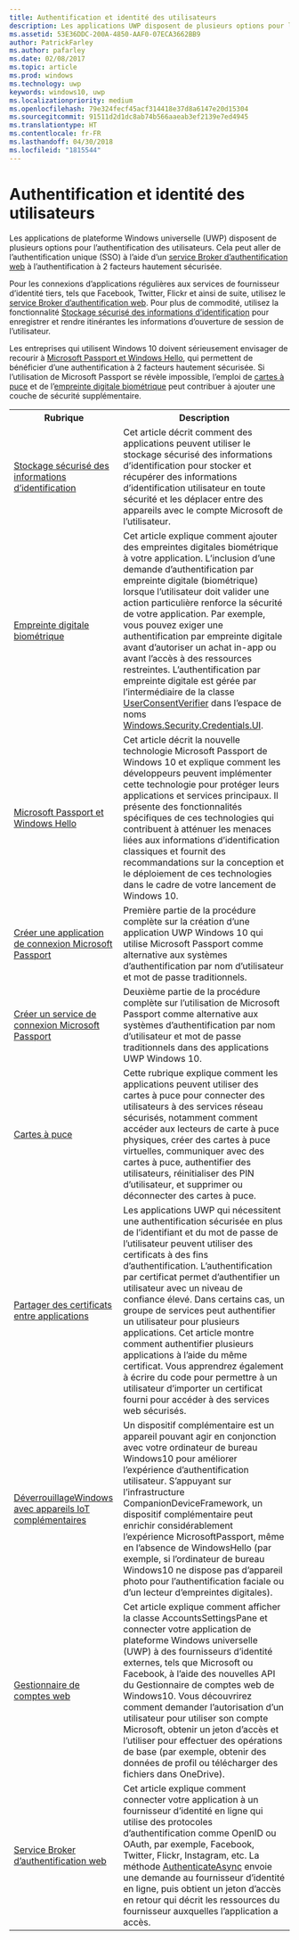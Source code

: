 ```yaml
---
title: Authentification et identité des utilisateurs
description: Les applications UWP disposent de plusieurs options pour l’authentification des utilisateurs. Cela peut aller de l’authentification unique (SSO) à l’aide d’un service Broker d’authentification web à l’authentification à 2facteurs hautement sécurisée.
ms.assetid: 53E36DDC-200A-4850-AAF0-07ECA3662BB9
author: PatrickFarley
ms.author: pafarley
ms.date: 02/08/2017
ms.topic: article
ms.prod: windows
ms.technology: uwp
keywords: windows10, uwp
ms.localizationpriority: medium
ms.openlocfilehash: 79e324fecf45acf314418e37d8a6147e20d15304
ms.sourcegitcommit: 91511d2d1dc8ab74b566aaeab3ef2139e7ed4945
ms.translationtype: HT
ms.contentlocale: fr-FR
ms.lasthandoff: 04/30/2018
ms.locfileid: "1815544"
---
```

# <a name="authentication-and-user-identity"></a>Authentification et identité des utilisateurs



Les applications de plateforme Windows universelle (UWP) disposent de plusieurs options pour l’authentification des utilisateurs. Cela peut aller de l’authentification unique (SSO) à l’aide d’un [service Broker d’authentification web](web-authentication-broker.md) à l’authentification à 2 facteurs hautement sécurisée.

Pour les connexions d’applications régulières aux services de fournisseur d’identité tiers, tels que Facebook, Twitter, Flickr et ainsi de suite, utilisez le [service Broker d’authentification web](web-authentication-broker.md). Pour plus de commodité, utilisez la fonctionnalité [Stockage sécurisé des informations d’identification](credential-locker.md) pour enregistrer et rendre itinérantes les informations d’ouverture de session de l’utilisateur.

Les entreprises qui utilisent Windows 10 doivent sérieusement envisager de recourir à [Microsoft Passport et Windows Hello](microsoft-passport.md), qui permettent de bénéficier d’une authentification à 2 facteurs hautement sécurisée. Si l’utilisation de Microsoft Passport se révèle impossible, l’emploi de [cartes à puce](smart-cards.md) et de l’[empreinte digitale biométrique](fingerprint-biometrics.md) peut contribuer à ajouter une couche de sécurité supplémentaire.

<table>
<tr><th>Rubrique</th><th>Description</th></tr>
<tr><td><a href="credential-locker.md">Stockage sécurisé des informations d’identification</a></td><td>Cet article décrit comment des applications peuvent utiliser le stockage sécurisé des informations d’identification pour stocker et récupérer des informations d’identification utilisateur en toute sécurité et les déplacer entre des appareils avec le compte Microsoft de l’utilisateur.</td></tr>

<tr><td><a href="fingerprint-biometrics.md">Empreinte digitale biométrique</a> </td><td>Cet article explique comment ajouter des empreintes digitales biométrique à votre application. L’inclusion d’une demande d’authentification par empreinte digitale (biométrique) lorsque l’utilisateur doit valider une action particulière renforce la sécurité de votre application. Par exemple, vous pouvez exiger une authentification par empreinte digitale avant d’autoriser un achat in-app ou avant l’accès à des ressources restreintes. L’authentification par empreinte digitale est gérée par l’intermédiaire de la classe <a href="https://msdn.microsoft.com/library/windows/apps/dn279134">UserConsentVerifier</a> dans l’espace de noms <a href="https://msdn.microsoft.com/library/windows/apps/hh701356">Windows.Security.Credentials.UI</a>.</td></tr>
<tr><td><a href="microsoft-passport.md">Microsoft Passport et Windows Hello</a></td><td>Cet article décrit la nouvelle technologie Microsoft Passport de Windows 10 et explique comment les développeurs peuvent implémenter cette technologie pour protéger leurs applications et services principaux. Il présente des fonctionnalités spécifiques de ces technologies qui contribuent à atténuer les menaces liées aux informations d’identification classiques et fournit des recommandations sur la conception et le déploiement de ces technologies dans le cadre de votre lancement de Windows 10. </td></tr>
<tr><td><a href="microsoft-passport-login.md">Créer une application de connexion Microsoft Passport</a></td><td>Première partie de la procédure complète sur la création d’une application UWP Windows 10 qui utilise Microsoft Passport comme alternative aux systèmes d’authentification par nom d’utilisateur et mot de passe traditionnels.</td></tr>
<tr><td><a href="microsoft-passport-login-auth-service.md">Créer un service de connexion Microsoft Passport</a></td><td>Deuxième partie de la procédure complète sur l’utilisation de Microsoft Passport comme alternative aux systèmes d’authentification par nom d’utilisateur et mot de passe traditionnels dans des applications UWP Windows 10.</td></tr>
<tr><td><a href="smart-cards.md">Cartes à puce</a></td><td>Cette rubrique explique comment les applications peuvent utiliser des cartes à puce pour connecter des utilisateurs à des services réseau sécurisés, notamment comment accéder aux lecteurs de carte à puce physiques, créer des cartes à puce virtuelles, communiquer avec des cartes à puce, authentifier des utilisateurs, réinitialiser des PIN d’utilisateur, et supprimer ou déconnecter des cartes à puce.</td></tr>
<tr><td><a href="share-certificates.md">Partager des certificats entre applications</a></td><td>Les applications UWP qui nécessitent une authentification sécurisée en plus de l’identifiant et du mot de passe de l’utilisateur peuvent utiliser des certificats à des fins d’authentification. L’authentification par certificat permet d’authentifier un utilisateur avec un niveau de confiance élevé. Dans certains cas, un groupe de services peut authentifier un utilisateur pour plusieurs applications. Cet article montre comment authentifier plusieurs applications à l’aide du même certificat. Vous apprendrez également à écrire du code pour permettre à un utilisateur d’importer un certificat fourni pour accéder à des services web sécurisés.</td></tr>
<tr><td><a href="companion-device-unlock.md">DéverrouillageWindows avec appareils IoT complémentaires</a></td><td>Un dispositif complémentaire est un appareil pouvant agir en conjonction avec votre ordinateur de bureau Windows10 pour améliorer l’expérience d’authentification utilisateur. S’appuyant sur l’infrastructure CompanionDeviceFramework, un dispositif complémentaire peut enrichir considérablement l’expérience MicrosoftPassport, même en l’absence de WindowsHello (par exemple, si l’ordinateur de bureau Windows10 ne dispose pas d’appareil photo pour l’authentification faciale ou d’un lecteur d’empreintes digitales).</td></tr>
<tr><td><a href="web-account-manager.md">Gestionnaire de comptes web</a></td><td>Cet article explique comment afficher la classe AccountsSettingsPane et connecter votre application de plateforme Windows universelle (UWP) à des fournisseurs d’identité externes, tels que Microsoft ou Facebook, à l’aide des nouvelles API du Gestionnaire de comptes web de Windows10. Vous découvrirez comment demander l’autorisation d’un utilisateur pour utiliser son compte Microsoft, obtenir un jeton d’accès et l’utiliser pour effectuer des opérations de base (par exemple, obtenir des données de profil ou télécharger des fichiers dans OneDrive). </td></tr>
<tr><td><a href="web-authentication-broker.md">Service Broker d’authentification web</a></td><td>Cet article explique comment connecter votre application à un fournisseur d’identité en ligne qui utilise des protocoles d’authentification comme OpenID ou OAuth, par exemple, Facebook, Twitter, Flickr, Instagram, etc. La méthode <a href="https://msdn.microsoft.com/library/windows/apps/br212066">AuthenticateAsync</a> envoie une demande au fournisseur d’identité en ligne, puis obtient un jeton d’accès en retour qui décrit les ressources du fournisseur auxquelles l’application a accès.</td></tr>
</table>

